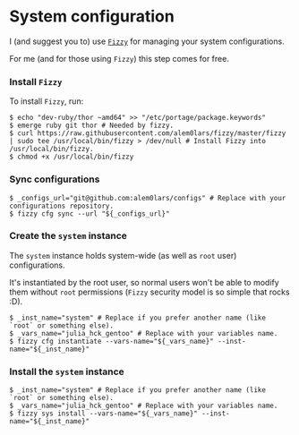 # System configuration

I (and suggest you to) use [`Fizzy`](https://github.com/alem0lars/fizzy) for managing your system configurations.

For me (and for those using `Fizzy`) this step comes for free.

### Install `Fizzy`

To install `Fizzy`, run:

```ShellSession
$ echo "dev-ruby/thor ~amd64" >> "/etc/portage/package.keywords"
$ emerge ruby git thor # Needed by fizzy.
$ curl https://raw.githubusercontent.com/alem0lars/fizzy/master/fizzy | sudo tee /usr/local/bin/fizzy > /dev/null # Install Fizzy into /usr/local/bin/fizzy.
$ chmod +x /usr/local/bin/fizzy
```

### Sync configurations

```ShellSession
$ _configs_url="git@github.com:alem0lars/configs" # Replace with your configurations repository.
$ fizzy cfg sync --url "${_configs_url}"
```

### Create the `system` instance

The `system` instance holds system-wide (as well as `root` user) configurations.

It's instantiated by the root user, so normal users won't be able to modify them without `root` permissions (`Fizzy` security model is so simple that rocks :D).

```ShellSession
$ _inst_name="system" # Replace if you prefer another name (like `root` or something else).
$ _vars_name="julia_hck_gentoo" # Replace with your variables name.
$ fizzy cfg instantiate --vars-name="${_vars_name}" --inst-name="${_inst_name}"
```

### Install the `system` instance

```ShellSession
$ _inst_name="system" # Replace if you prefer another name (like `root` or something else).
$ _vars_name="julia_hck_gentoo" # Replace with your variables name.
$ fizzy sys install --vars-name="${_vars_name}" --inst-name="${_inst_name}"
```

